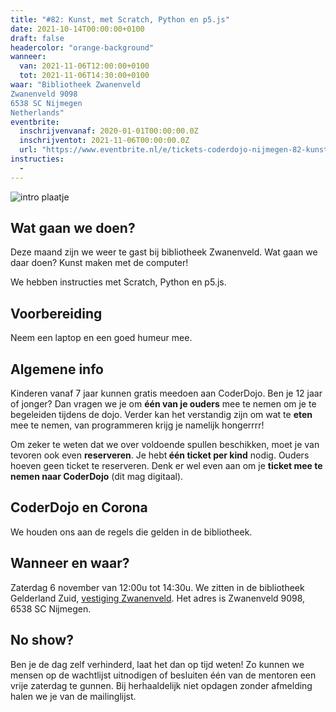 ```yaml
---
title: "#82: Kunst, met Scratch, Python en p5.js"
date: 2021-10-14T00:00:00+0100
draft: false
headercolor: "orange-background"
wanneer: 
  van: 2021-11-06T12:00:00+0100
  tot: 2021-11-06T14:30:00+0100
waar: "Bibliotheek Zwanenveld
Zwanenveld 9098 
6538 SC Nijmegen 
Netherlands"
eventbrite:
  inschrijvenvanaf: 2020-01-01T00:00:00.0Z
  inschrijventot: 2021-11-06T00:00:00.0Z
  url: "https://www.eventbrite.nl/e/tickets-coderdojo-nijmegen-82-kunst-met-scratch-python-en-p5js-191315338327"
instructies:
  - 
---
```


![intro plaatje](https://img.evbuc.com/https%3A%2F%2Fcdn.evbuc.com%2Fimages%2F166662869%2F187233351803%2F1%2Foriginal.20211013-200731?w=480&auto=format%2Ccompress&q=75&sharp=10&rect=0%2C10%2C782%2C391&s=74abe7299c51af605137e82304530d09)



<h2>Wat gaan we doen?</h2>


Deze maand zijn we weer te gast bij bibliotheek Zwanenveld. Wat gaan we daar doen? Kunst maken met de computer! 

<!--more-->



We hebben instructies met Scratch, Python en p5.js.
<h2>Voorbereiding</h2>


Neem een laptop en een goed humeur mee.
<h2>Algemene info</h2>


Kinderen vanaf 7 jaar kunnen gratis meedoen aan CoderDojo. Ben je 12 jaar of jonger? Dan vragen we je om <strong>één van je ouders</strong> mee te nemen om je te begeleiden tijdens de dojo. Verder kan het verstandig zijn om wat te <strong>eten</strong> mee te nemen, van programmeren krijg je namelijk hongerrrr!


Om zeker te weten dat we over voldoende spullen beschikken, moet je van tevoren ook even <strong>reserveren</strong>. Je hebt<strong> één ticket per kind</strong> nodig. Ouders hoeven geen ticket te reserveren. Denk er wel even aan om je <strong>ticket mee te nemen naar CoderDojo</strong> (dit mag digitaal).
<h2>CoderDojo en Corona</h2>


We houden ons aan de regels die gelden in de bibliotheek. 
<h2>Wanneer en waar?</h2>


Zaterdag 6 november van 12:00u tot 14:30u. We zitten in de bibliotheek Gelderland Zuid, <a href="https://www.obgz.nl/openingstijden/gids/detail.279863.html/bibliotheek-zwanenveld/" rel="nofollow noopener noreferrer" target="_blank">vestiging Zwanenveld</a>. Het adres is  Zwanenveld 9098, 6538 SC Nijmegen.
<h2>No show?</h2>


Ben je de dag zelf verhinderd, laat het dan op tijd weten! Zo kunnen we mensen op de wachtlijst uitnodigen of besluiten één van de mentoren een vrije zaterdag te gunnen. Bij herhaaldelijk niet opdagen zonder afmelding halen we je van de mailinglijst.

